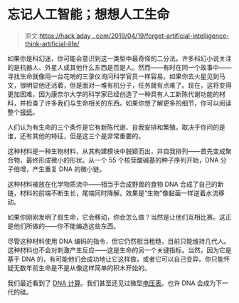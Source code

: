 # 忘记人工智能；想想人工生命

> 原文:[https://hack aday . com/2019/04/19/forget-artificial-intelligence-think-artificial-life/](https://hackaday.com/2019/04/19/forget-artificial-intelligence-think-artificial-life/)

如果你是科幻迷，你可能会意识到这一类型中最奇怪的二分法。许多科幻小说关注的是机器人、外星人或其他什么东西是否是人。然而——有时在同一个故事中——寻找生命就像用一台花哨的三录仪询问科学官员一样容易。如果你去火星见到马文，很明显他还活着，但是面对一堆有机分子，任务就有点难了。现在，这将变得更加困难，因为康奈尔大学的科学家已经创造了一种具有人工新陈代谢功能的材料，并检查了许多我们与生命相关的东西。如果你想了解更多的细节，你可以阅读整个[报纸](https://robotics.sciencemag.org/content/4/29/eaaw3512)。

人们认为有生命的三个条件是它有新陈代谢、自我安排和繁殖。取决于你问的是谁，还有其他的特征，但是这三个是非常重要的。

这种材料是一种生物材料，从其构建模块中脱颖而出，并自我排列——首先变成聚合物，最终形成微小的形状。从一个 55 个核苷酸碱基的种子序列开始，DNA 分子倍增，产生重复 DNA 的微小链。

这种材料被放在化学物质流中——相当于合成野兽的食物 DNA 合成了自己的新链，材料的前端不断生长，尾端同时降解。效果是“生物”像黏菌一样逆着水流移动。

如果你刚刚发明了假生命，它会移动，你会怎么做？当然是让他们互相比赛。这正是他们所做的——你不能编造这些东西。

尽管这种材料使用 DNA 编码的指令，但它仍然相当粗糙，目前只能维持几代人。这种材料也不会对刺激产生反应——这是生命的另一个关键指标。当然，因为它是基于 DNA 的，有可能他们会成功地让它这样做，或者它可以自己变异。你只能怀疑无数年前生命是不是从像这样简单的积木开始的。

我们最近看到了 [DNA 计算](https://hackaday.com/2019/03/30/dna-computers-are-in-the-lab-now/)。我们甚至还见过微型[电压表](https://hackaday.com/2019/01/28/tiny-voltmeter-uses-dna/)。也许 DNA 会成为下一代的硅。